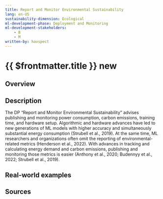 ```yaml
---
title: Report and Monitor Environmental Sustainability
lang: en-US
sustainability-dimension: Ecological
ml-development-phase: Deployment and Monitoring
ml-development-stakeholders: 
    - B
    - M
written-by: havspect
---
```


<script setup>
import DPOverview from '../../components/DPOverview.vue'
</script>


# {{ $frontmatter.title }} <Badge type="tip">new</Badge>

## Overview
<DPOverview />

## Description
The DP “Report and Monitor Environmental Sustainability” advises publishing and monitoring power consumption, carbon emissions, training time, and hardware setup. Algorithmic and hardware advances have led to new generations of ML models with higher accuracy and simultaneously substantial energy consumption (Strubell et al., 2019). At the same time, ML researchers and organizations often omit the reporting of environmental-related metrics (Henderson et al., 2022). With advances in tracking and calculating energy demand and carbon emissions, publishing and monitoring those metrics is easier (Anthony et al., 2020; Budennyy et al., 2022; Strubell et al., 2019). 

## Real-world examples 


## Sources